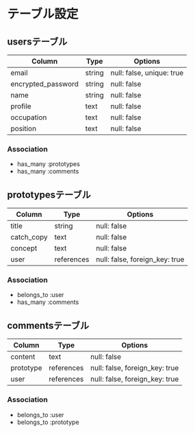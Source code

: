 # テーブル設定

## usersテーブル

| Column						 | Type	  | Options			|
|	-----------------	 | ------ | ----------- |
|	email							 | string | null: false, unique: true |
|	encrypted_password | string | null: false |
|	name							 | string | null: false |
|	profile						 | text	  | null: false |
|	occupation				 | text   | null: false |
|	position					 | text   | null: false |

### Association

- has_many :prototypes
- has_many :comments

## prototypesテーブル

| Column		 | Type		    | Options			|
|	---------- | ---------- | ----------- |
| title			 | string		  | null: false |
| catch_copy | text	  	  | null: false |
| concept		 | text	  	  | null: false |
| user	  	 | references | null: false, foreign_key: true |

### Association

- belongs_to :user
- has_many :comments

## commentsテーブル

| Column		| Type		   | Options		 										|
|	--------- | ---------- | ------------------------------ |
| content	  | text		   | null: false 										|
| prototype | references | null: false, foreign_key: true |
| user	    | references | null: false, foreign_key: true |

### Association
- belongs_to :user
- belongs_to :prototype
